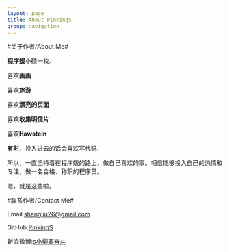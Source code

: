 ```yaml
---
layout: page
title: About PinkingS
group: navigation
---
```


#关于作者/About Me#

**程序媛**小硕一枚.

喜欢**画画**

喜欢**旅游**

喜欢**漂亮的页面**

喜欢**收集明信片**

喜欢**Hawstein**

**有时**，投入进去的话会喜欢写代码.

所以，一直坚持着在程序媛的路上，做自己喜欢的事。相信能够投入自己的热情和专注，做一名合格、称职的程序员。

嗯，就是这些啦。

#联系作者/Contact Me#

Email:<shangliu26@gmail.com>

GitHub:[PinkingS](https://github.com/PinkingS)

新浪微博:[s小柳要奋斗](http://weibo.com/pinkingS "http://weibo.com/pinkingS")

